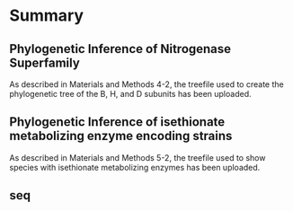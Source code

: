 # Summary  
## Phylogenetic Inference of Nitrogenase Superfamily  
As described in Materials and Methods 4-2, the treefile used to create the phylogenetic tree of the B, H, and D subunits has been uploaded.  

## Phylogenetic Inference of isethionate metabolizing enzyme encoding strains
  As described in Materials and Methods 5-2, the treefile used to show species with isethionate metabolizing enzymes has been uploaded.

## seq
